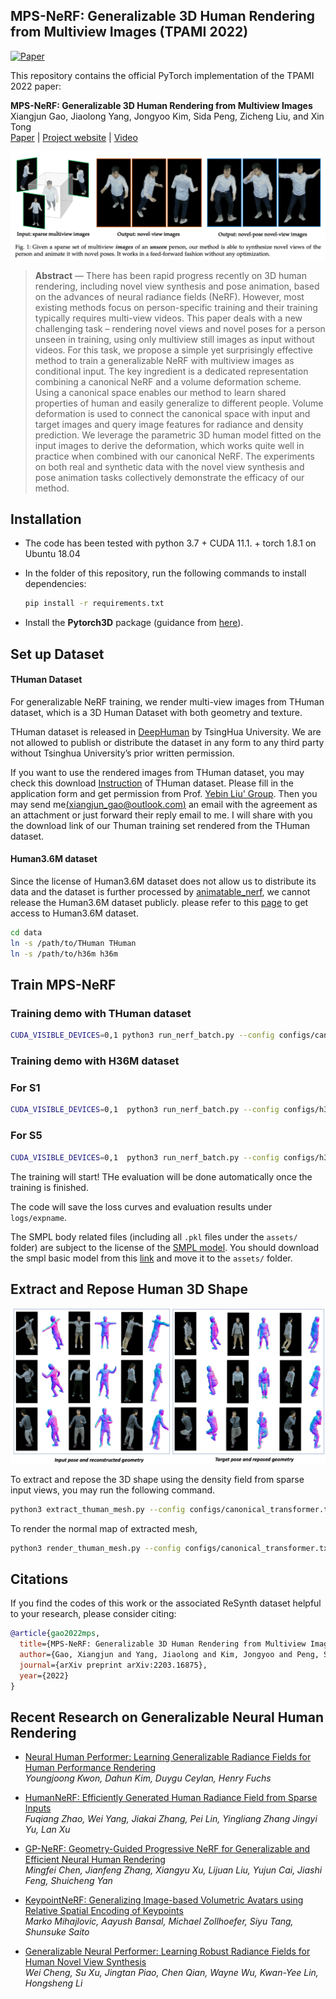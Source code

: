 
## MPS-NeRF: Generalizable 3D Human Rendering from Multiview Images (TPAMI 2022)
<!-- --- -->
[![Paper](https://img.shields.io/badge/arXiv-Paper-b31b1b.svg)](https://arxiv.org/abs/2203.16875)

This repository contains the official PyTorch implementation of the TPAMI 2022 paper:

**MPS-NeRF: Generalizable 3D Human Rendering from Multiview Images** <br>
Xiangjun Gao, Jiaolong Yang, Jongyoo Kim, Sida Peng, Zicheng Liu, and Xin Tong <br>[Paper](https://arxiv.org/pdf/2203.16875.pdf) | [Project website](https://gaoxiangjun.github.io/mps_nerf/) | [Video](https://drive.google.com/file/d/1qrAChRD4gUk0eiocnte4vzC3q4GqD_-1/view?usp=sharing) 

![](assets/teaser.png)

> **Abstract** — There has been rapid progress recently on 3D human rendering, including novel view synthesis and pose animation, based on the advances of neural radiance fields (NeRF). However, most existing methods focus on person-specific training and their training typically requires multi-view videos. This paper deals with a new challenging task – rendering novel views and novel poses for a person unseen in training, using only multiview still images as input without videos. For this task, we propose a simple yet surprisingly effective method to train a generalizable NeRF with multiview images as conditional input. The key ingredient is a dedicated representation combining a canonical NeRF and a volume deformation scheme. Using a canonical space enables our method to learn shared properties of human and easily generalize to different people. Volume deformation is used to connect the canonical space with input and target images and query image features for radiance and density prediction. We leverage the parametric 3D human model fitted on the input images to derive the deformation, which works quite well in practice when combined with our canonical NeRF. The experiments on both real and synthetic data with the novel view synthesis and pose animation tasks collectively demonstrate the efficacy of our method.


## Installation
<!-- --- -->
- The code has been tested with python 3.7 + CUDA 11.1. + torch 1.8.1 on Ubuntu 18.04

- In the folder of this repository, run the following commands to install dependencies:

  ```bash
  pip install -r requirements.txt
  ```

- Install the **Pytorch3D** package (guidance from [here](https://github.com/facebookresearch/pytorch3d/blob/main/INSTALL.md)). 


## Set up Dataset
<!-- --- -->

#### THuman Dataset

For generalizable NeRF training, we render multi-view images from THuman dataset, which is a 3D Human Dataset with both geometry and texture.

THuman dataset is released in [DeepHuman](http://www.liuyebin.com/deephuman/deephuman.html) by TsingHua University. We are not allowed to publish or distribute the dataset in any form to any third party without Tsinghua University’s prior written permission.

If you want to use the rendered images from THuman dataset, you may check this download [Instruction](https://github.com/ZhengZerong/DeepHuman/tree/master/THUmanDataset#download-instructions) of THuman dataset. Please fill in the application form and get permission from Prof. [Yebin Liu' Group](http://www.liuyebin.com/index.html). Then you may send me[(xiangjun_gao@outlook.com)](mailto:xiangjun_gao@outlook.com) an email with the agreement as an attachment or just forward their reply email to me. I will share with you the download link of our Thuman training set rendered from the THuman dataset.

#### Human3.6M dataset

Since the license of Human3.6M dataset does not allow us to distribute its data and the dataset is further processed by [animatable_nerf](https://github.com/zju3dv/animatable_nerf), we cannot release the Human3.6M dataset publicly. 
please refer to this [page](https://github.com/zju3dv/animatable_nerf/blob/master/INSTALL.md) to get access to Human3.6M dataset.


```Bash
cd data
ln -s /path/to/THuman THuman
ln -s /path/to/h36m h36m
```

## Train MPS-NeRF
<!-- --- -->

### Training demo with THuman dataset

```bash
CUDA_VISIBLE_DEVICES=0,1 python3 run_nerf_batch.py --config configs/canonical_transformer.txt --view_num 3 --data_root  ./data/THuman/nerf_data_/results_gyx_20181013_hyd_1_M --expname THuman_3_view
```

### Training demo with H36M dataset

### For S1
```bash
CUDA_VISIBLE_DEVICES=0,1  python3 run_nerf_batch.py --config configs/h36m.txt --view_num 3 --test_persons 0 --data_root ./data/h36m/S1/Posing --expname H36M_S1
```

### For S5
```bash
CUDA_VISIBLE_DEVICES=0,1  python3 run_nerf_batch.py --config configs/h36m.txt --view_num 3 --test_persons 1 --data_root ./data/h36m/S5/Posing --expname H36M_S5
```

The training will start! THe evaluation will be done automatically once the training is finished.

The code will save the loss curves and evaluation results under `logs/expname`.

The SMPL body related files (including all `.pkl` files under the `assets/` folder) are subject to the license of the [SMPL model](https://smpl.is.tue.mpg.de/). You should download the smpl basic model from this [link](https://drive.google.com/drive/folders/1XnYGE7O1ZO8n2fCmyPwIoscngWzyUlHE?usp=sharing) and move it to the `assets/` folder.



## Extract and Repose Human 3D Shape 
<!-- --- -->

![](assets/geometry.png)

To extract and repose the 3D shape using the density field from sparse input views, you may run the following command.

```bash
python3 extract_thuman_mesh.py --config configs/canonical_transformer.txt --view_num 3 --expname THuman_3_view --use_os_env 1
```

To render the normal map of extracted mesh,

```bash
python3 render_thuman_mesh.py --config configs/canonical_transformer.txt --view_num 3 --expname THuman_3_view
```



## Citations
<!-- --- -->

If you find the codes of this work or the associated ReSynth dataset helpful to your research, please consider citing:

```bibtex
@article{gao2022mps,
  title={MPS-NeRF: Generalizable 3D Human Rendering from Multiview Images},
  author={Gao, Xiangjun and Yang, Jiaolong and Kim, Jongyoo and Peng, Sida and Liu, Zicheng and Tong, Xin},
  journal={arXiv preprint arXiv:2203.16875},
  year={2022}
}
```


## Recent Research on Generalizable Neural Human Rendering
<!-- --- -->

- [Neural Human Performer: Learning Generalizable Radiance Fields for Human Performance Rendering](https://youngjoongunc.github.io/nhp/)<br>
*Youngjoong Kwon, Dahun Kim, Duygu Ceylan, Henry Fuchs*


- [HumanNeRF: Efficiently Generated Human Radiance Field from Sparse Inputs](https://zhaofuq.github.io/humannerf/)<br>
*Fuqiang Zhao, Wei Yang, Jiakai Zhang, Pei Lin, Yingliang Zhang
Jingyi Yu, Lan Xu*


- [GP-NeRF: Geometry-Guided Progressive NeRF for Generalizable and Efficient Neural Human Rendering](https://arxiv.org/pdf/2112.04312.pdf)<br>
*Mingfei Chen, Jianfeng Zhang, Xiangyu Xu, Lijuan Liu, Yujun Cai, Jiashi Feng, Shuicheng Yan*

- [KeypointNeRF:
Generalizing Image-based Volumetric Avatars
using Relative Spatial Encoding of Keypoints](https://markomih.github.io/KeypointNeRF/)<br>
*Marko Mihajlovic, Aayush Bansal, Michael Zollhoefer, Siyu Tang, Shunsuke Saito*

- [Generalizable Neural Performer: Learning Robust Radiance Fields for Human Novel View Synthesis](https://generalizable-neural-performer.github.io/)<br>
*Wei Cheng, Su Xu, Jingtan Piao, Chen Qian, Wayne Wu, Kwan-Yee Lin, Hongsheng Li*
